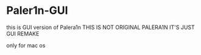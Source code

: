 # Paler1n-GUI
this is GUI version of Palera1n THIS IS NOT ORIGINAL PALERA1N IT'S JUST GUI REMAKE

only for mac os
